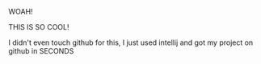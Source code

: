 WOAH!

THIS IS SO COOL!

I didn't even touch github for this, I just used intellij and got my
project on github in SECONDS
